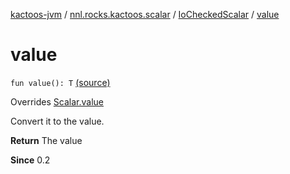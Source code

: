 [kactoos-jvm](../../index.md) / [nnl.rocks.kactoos.scalar](../index.md) / [IoCheckedScalar](index.md) / [value](.)

# value

`fun value(): T` [(source)](https://github.com/neonailol/kactoos/blob/master/kactoos-jvm/src/main/kotlin/nnl/rocks/kactoos/scalar/IoCheckedScalar.kt#L27)

Overrides [Scalar.value](../../nnl.rocks.kactoos/-scalar/value.md)

Convert it to the value.

**Return**
The value

**Since**
0.2

